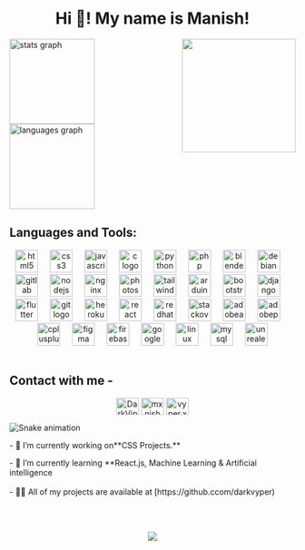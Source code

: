 <h1 align="center">Hi 👋! My name is Manish!</h1>

<div align="left">
  <img align="right" height="200" src="https://cdn.dribbble.com/users/2453998/screenshots/6005902/smoke.gif"  />
  <img src="https://github-readme-stats.vercel.app/api?username=darkvyper&hide_title=false&hide_rank=false&show_icons=true&include_all_commits=true&count_private=true&disable_animations=false&theme=dracula&locale=en&hide_border=false" height="150" alt="stats graph"  />
  <img src="https://github-readme-stats.vercel.app/api/top-langs?username=darkvyper&locale=en&hide_title=false&layout=compact&card_width=320&langs_count=5&theme=dracula&hide_border=false" height="150" alt="languages graph"  />
</div>


  

<h2 align="left">Languages and Tools:</h3>
<div align="center">
  <img src="https://cdn.jsdelivr.net/gh/devicons/devicon/icons/html5/html5-original.svg" height="40" alt="html5 logo"  />
  <img width="13" />
  <img src="https://cdn.jsdelivr.net/gh/devicons/devicon/icons/css3/css3-original.svg" height="40" alt="css3 logo"  />
  <img width="13" />
  <img src="https://cdn.jsdelivr.net/gh/devicons/devicon/icons/javascript/javascript-original.svg" height="40" alt="javascript logo"  />
  <img width="13" />
  <img src="https://cdn.jsdelivr.net/gh/devicons/devicon/icons/c/c-original.svg" height="40" alt="c logo"  />
  <img width="13" />
  <img src="https://cdn.simpleicons.org/python/3776AB" height="40" alt="python logo"  />
  <img width="13" />
  <img src="https://cdn.jsdelivr.net/gh/devicons/devicon/icons/php/php-original.svg" height="40" alt="php logo"  />
  <img width="13" />
  <img src="https://cdn.jsdelivr.net/gh/devicons/devicon/icons/blender/blender-original.svg" height="40" alt="blender logo"  />
  <img width="13" />
  <img src="https://cdn.jsdelivr.net/gh/devicons/devicon/icons/debian/debian-original.svg" height="40" alt="debian logo"  />
  <img width="13" />
  <img src="https://skillicons.dev/icons?i=gitlab" height="40" alt="gitlab logo"  />
  <img width="13" />
  <img src="https://cdn.jsdelivr.net/gh/devicons/devicon/icons/nodejs/nodejs-original.svg" height="40" alt="nodejs logo"  />
  <img width="13" />
  <img src="https://skillicons.dev/icons?i=nginx" height="40" alt="nginx logo"  />
  <img width="13" />
  <img src="https://cdn.jsdelivr.net/gh/devicons/devicon/icons/photoshop/photoshop-plain.svg" height="40" alt="photoshop logo"  />
  <img width="13" />
  <img src="https://skillicons.dev/icons?i=tailwind" height="40" alt="tailwindcss logo"  />
  <img width="13" />
  <img src="https://skillicons.dev/icons?i=arduino" height="40" alt="arduino logo"  />
  <img width="13" />
  <img src="https://cdn.simpleicons.org/bootstrap/7952B3" height="40" alt="bootstrap logo"  />
  <img width="13" />
  <img src="https://skillicons.dev/icons?i=django" height="40" alt="django logo"  />
  <img width="13" />
  <img src="https://cdn.simpleicons.org/flutter/02569B" height="40" alt="flutter logo"  />
  <img width="13" />
  <img src="https://cdn.simpleicons.org/git/F05032" height="40" alt="git logo"  />
  <img width="13" />
  <img src="https://skillicons.dev/icons?i=heroku" height="40" alt="heroku logo"  />
  <img width="13" />
  <img src="https://cdn.simpleicons.org/react/61DAFB" height="40" alt="react logo"  />
  <img width="13" />
  <img src="https://cdn.simpleicons.org/redhat/EE0000" height="40" alt="redhat logo"  />
  <img width="13" />
  <img src="https://skillicons.dev/icons?i=stackoverflow" height="40" alt="stackoverflow logo"  />
  <img width="13" />
  <img src="https://skillicons.dev/icons?i=ae" height="40" alt="adobeaftereffects logo"  />
  <img width="13" />
  <img src="https://skillicons.dev/icons?i=ps" height="40" alt="adobephotoshop logo"  />
  <img width="13" />
  <img src="https://skillicons.dev/icons?i=cpp" height="40" alt="cplusplus logo"  />
  <img width="13" />
  <img src="https://skillicons.dev/icons?i=figma" height="40" alt="figma logo"  />
  <img width="13" />
  <img src="https://skillicons.dev/icons?i=firebase" height="40" alt="firebase logo"  />
  <img width="13" />
  <img src="https://skillicons.dev/icons?i=gcp" height="40" alt="googlecloud logo"  />
  <img width="13" />
  <img src="https://skillicons.dev/icons?i=linux" height="40" alt="linux logo"  />
  <img width="13" />
  <img src="https://skillicons.dev/icons?i=mysql" height="40" alt="mysql logo"  />
  <img width="13" />
  <img src="https://skillicons.dev/icons?i=unreal" height="40" alt="unrealengine logo"  />
</div>

<div align="left">
<br><h2>Contact with me -</h2>
<p align="center">
<a href="https://twitter.com/DarkViper32" target="blank"><img align="center" src="https://skillicons.dev/icons?i=twitter" alt="DarkViper32" height="30" width="40" /></a>
<a href="https://linkedin.com/in/mxnish" target="blank"><img align="center" src="https://skillicons.dev/icons?i=linkedin" alt="mxnish" height="30" width="40" /></a>
<a href="https://instagram.com/vyper.xe" target="blank"><img align="center" src="https://skillicons.dev/icons?i=instagram" alt="vyper.xe" height="30" width="40" /></a>
</p>
</div>


<img src="(https://github.com/darkvyper/darkvyper/blob/output/github-contribution-grid-snake.svg" alt="Snake animation" />


<p align="left">- 🔭 I’m currently working on**CSS Projects.**</p>



<p align="left">- 🌱 I’m currently learning **React.js, Machine Learning & Artificial intelligence <br><br>- 👨‍💻 All of my projects are available at [https://github.ccom/darkvyper)</p>


<br><br>
<div align="center">
  <img src="https://profile-counter.glitch.me/darkvyper/count.svg?"  />
</div>

###
